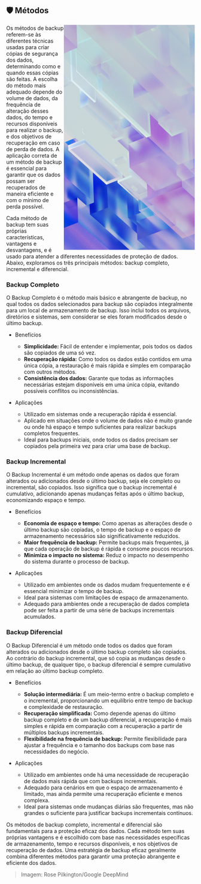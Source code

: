 ## :shield: Métodos

<img align="right" height="600px" src="https://github.com/2uj1m28ohz/Database/blob/main/DataBackup/Image.png"/>

Os métodos de backup referem-se às diferentes técnicas usadas para criar cópias de segurança dos dados, determinando como e quando essas cópias são feitas. A escolha do método mais adequado depende do volume de dados, da frequência de alteração desses dados, do tempo e recursos disponíveis para realizar o backup, e dos objetivos de recuperação em caso de perda de dados. A aplicação correta de um método de backup é essencial para garantir que os dados possam ser recuperados de maneira eficiente e com o mínimo de perda possível.

Cada método de backup tem suas próprias características, vantagens e desvantagens, e é usado para atender a diferentes necessidades de proteção de dados. Abaixo, exploramos os três principais métodos: backup completo, incremental e diferencial.

### Backup Completo
O Backup Completo é o método mais básico e abrangente de backup, no qual todos os dados selecionados para backup são copiados integralmente para um local de armazenamento de backup. Isso inclui todos os arquivos, diretórios e sistemas, sem considerar se eles foram modificados desde o último backup.

- Benefícios
    - **Simplicidade:** Fácil de entender e implementar, pois todos os dados são copiados de uma só vez.
    - **Recuperação rápida:** Como todos os dados estão contidos em uma única cópia, a restauração é mais rápida e simples em comparação com outros métodos.
    - **Consistência dos dados:** Garante que todas as informações necessárias estejam disponíveis em uma única cópia, evitando possíveis conflitos ou inconsistências.

- Aplicações
    - Utilizado em sistemas onde a recuperação rápida é essencial.
    - Aplicado em situações onde o volume de dados não é muito grande ou onde há espaço e tempo suficientes para realizar backups completos frequentes.
    - Ideal para backups iniciais, onde todos os dados precisam ser copiados pela primeira vez para criar uma base de backup.

### Backup Incremental
O Backup Incremental é um método onde apenas os dados que foram alterados ou adicionados desde o último backup, seja ele completo ou incremental, são copiados. Isso significa que o backup incremental é cumulativo, adicionando apenas mudanças feitas após o último backup, economizando espaço e tempo.

- Benefícios
    - **Economia de espaço e tempo:** Como apenas as alterações desde o último backup são copiadas, o tempo de backup e o espaço de armazenamento necessários são significativamente reduzidos.
    - **Maior frequência de backup:** Permite backups mais frequentes, já que cada operação de backup é rápida e consome poucos recursos.
    - **Minimiza o impacto no sistema:** Reduz o impacto no desempenho do sistema durante o processo de backup.

- Aplicações
    - Utilizado em ambientes onde os dados mudam frequentemente e é essencial minimizar o tempo de backup.
    - Ideal para sistemas com limitações de espaço de armazenamento.
    - Adequado para ambientes onde a recuperação de dados completa pode ser feita a partir de uma série de backups incrementais acumulados.

### Backup Diferencial
O Backup Diferencial é um método onde todos os dados que foram alterados ou adicionados desde o último backup completo são copiados. Ao contrário do backup incremental, que só copia as mudanças desde o último backup, de qualquer tipo, o backup diferencial é sempre cumulativo em relação ao último backup completo.

- Benefícios
    - **Solução intermediária:** É um meio-termo entre o backup completo e o incremental, proporcionando um equilíbrio entre tempo de backup e complexidade de restauração.
    - **Recuperação simplificada:** Como depende apenas do último backup completo e de um backup diferencial, a recuperação é mais simples e rápida em comparação com a recuperação a partir de múltiplos backups incrementais.
    - **Flexibilidade na frequência de backup:** Permite flexibilidade para ajustar a frequência e o tamanho dos backups com base nas necessidades do negócio.

- Aplicações
    - Utilizado em ambientes onde há uma necessidade de recuperação de dados mais rápida que com backups incrementais.
    - Adequado para cenários em que o espaço de armazenamento é limitado, mas ainda permite uma recuperação eficiente e menos complexa.
    - Ideal para sistemas onde mudanças diárias são frequentes, mas não grandes o suficiente para justificar backups incrementais contínuos.

Os métodos de backup completo, incremental e diferencial são fundamentais para a proteção eficaz dos dados. Cada método tem suas próprias vantagens e é escolhido com base nas necessidades específicas de armazenamento, tempo e recursos disponíveis, e nos objetivos de recuperação de dados. Uma estratégia de backup eficaz geralmente combina diferentes métodos para garantir uma proteção abrangente e eficiente dos dados.

> Imagem: Rose Pilkington/Google DeepMind